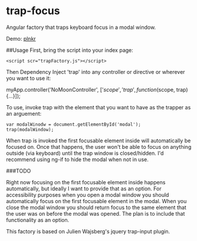 # trap-focus
Angular factory that traps keyboard focus in a modal window.

Demo: [plnkr](http://plnkr.co/edit/f3V7fU?p=preview)

##Usage
First, bring the script into your index page:

`<script scr="trapFactory.js"></script>`

Then Dependency Inject 'trap' into any controller or directive or wherever you want to use it:

myApp.controller('NoMoonController', ['$scope', 'trap', function($scope, trap) {...}]);

To use, invoke trap with the element that you want to have as the trapper as an arguement:

```
var modalWinodw = document.getElementById('modal');
trap(modalWindow);
```
 
When trap is invoked the first focusable element inside will automatically be focused on.  Once that happens, the user won't be able to focus on anything outside (via keyboard) until the trap window is closed/hidden.  I'd recommend using ng-if to hide the modal when not in use. 

###TODO

Right now focusing on the first focusable element inside happens automatically, but ideally I want to provide that as an option.  For accessibility purposes when you open a modal window you should automatically focus on the first focusable element in the modal.  When you close the modal window you should return focus to the same element that the user was on before the modal was opened.  The plan is to include that functionality as an option.

This factory is based on Julien Wajsberg's jquery trap-input plugin.
